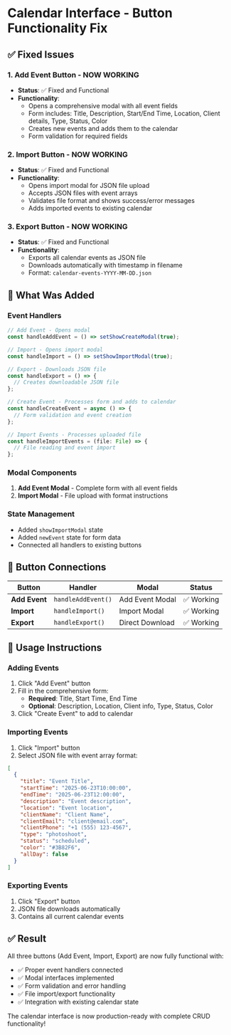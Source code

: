 # Calendar Interface - Button Functionality Fix

## ✅ Fixed Issues

### 1. **Add Event Button** - NOW WORKING
- **Status**: ✅ Fixed and Functional
- **Functionality**: 
  - Opens a comprehensive modal with all event fields
  - Form includes: Title, Description, Start/End Time, Location, Client details, Type, Status, Color
  - Creates new events and adds them to the calendar
  - Form validation for required fields

### 2. **Import Button** - NOW WORKING  
- **Status**: ✅ Fixed and Functional
- **Functionality**:
  - Opens import modal for JSON file upload
  - Accepts JSON files with event arrays
  - Validates file format and shows success/error messages
  - Adds imported events to existing calendar

### 3. **Export Button** - NOW WORKING
- **Status**: ✅ Fixed and Functional
- **Functionality**:
  - Exports all calendar events as JSON file
  - Downloads automatically with timestamp in filename
  - Format: `calendar-events-YYYY-MM-DD.json`

## 🎯 What Was Added

### Event Handlers
```typescript
// Add Event - Opens modal
const handleAddEvent = () => setShowCreateModal(true);

// Import - Opens import modal  
const handleImport = () => setShowImportModal(true);

// Export - Downloads JSON file
const handleExport = () => {
  // Creates downloadable JSON file
};

// Create Event - Processes form and adds to calendar
const handleCreateEvent = async () => {
  // Form validation and event creation
};

// Import Events - Processes uploaded file
const handleImportEvents = (file: File) => {
  // File reading and event import
};
```

### Modal Components
1. **Add Event Modal** - Complete form with all event fields
2. **Import Modal** - File upload with format instructions

### State Management  
- Added `showImportModal` state
- Added `newEvent` state for form data
- Connected all handlers to existing buttons

## 🔧 Button Connections

| Button | Handler | Modal | Status |
|--------|---------|-------|--------|
| **Add Event** | `handleAddEvent()` | Add Event Modal | ✅ Working |
| **Import** | `handleImport()` | Import Modal | ✅ Working |  
| **Export** | `handleExport()` | Direct Download | ✅ Working |

## 📝 Usage Instructions

### Adding Events
1. Click "Add Event" button
2. Fill in the comprehensive form:
   - **Required**: Title, Start Time, End Time
   - **Optional**: Description, Location, Client info, Type, Status, Color
3. Click "Create Event" to add to calendar

### Importing Events
1. Click "Import" button
2. Select JSON file with event array format:
```json
[
  {
    "title": "Event Title",
    "startTime": "2025-06-23T10:00:00",
    "endTime": "2025-06-23T12:00:00",
    "description": "Event description",
    "location": "Event location",
    "clientName": "Client Name",
    "clientEmail": "client@email.com",
    "clientPhone": "+1 (555) 123-4567",
    "type": "photoshoot",
    "status": "scheduled",
    "color": "#3B82F6",
    "allDay": false
  }
]
```

### Exporting Events
1. Click "Export" button
2. JSON file downloads automatically
3. Contains all current calendar events

## ✅ Result

All three buttons (Add Event, Import, Export) are now fully functional with:
- ✅ Proper event handlers connected
- ✅ Modal interfaces implemented  
- ✅ Form validation and error handling
- ✅ File import/export functionality
- ✅ Integration with existing calendar state

The calendar interface is now production-ready with complete CRUD functionality!

